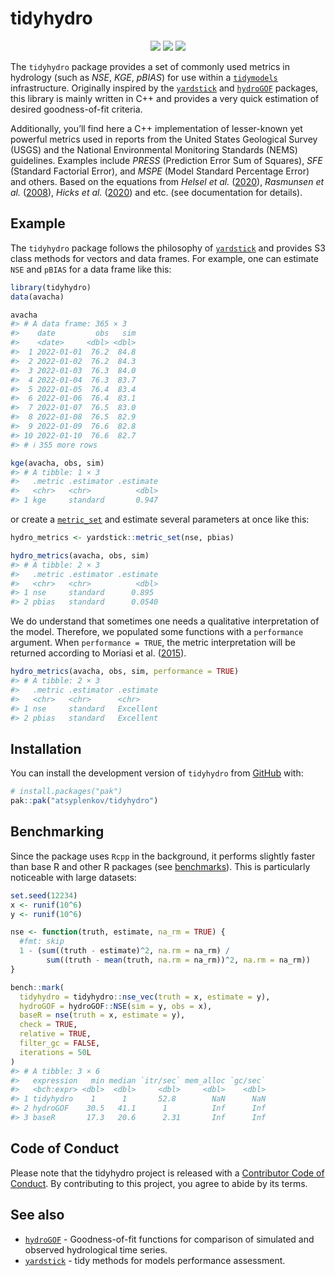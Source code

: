 
<!-- README.md is generated from README.Rmd. Please edit that file -->

# tidyhydro

<!-- badges: start -->
<p align="center">
<a href="https://github.com/atsyplenkov/tidyhydro/releases">
<img src="https://img.shields.io/github/v/release/atsyplenkov/tidyhydro?style=flat&labelColor=1C2C2E&color=198ce7&logo=GitHub&logoColor=white"></a>
<!-- <a href="https://cran.r-project.org/package=tidyhydro">
        <img src="https://img.shields.io/cran/v/tidyhydro?style=flat&labelColor=1C2C2E&color=198ce7&logo=R&logoColor=white"></a> -->
<a href="https://app.codecov.io/gh/atsyplenkov/tidyhydro">
<img src="https://img.shields.io/codecov/c/gh/atsyplenkov/tidyhydro?style=flat&labelColor=1C2C2E&color=256bc0&logo=Codecov&logoColor=white"></a>
<a href="https://github.com/atsyplenkov/tidyhydro/actions/workflows/check-r-pkg.yaml">
<img src="https://img.shields.io/github/actions/workflow/status/atsyplenkov/tidyhydro/check-r-pkg.yaml?style=flat&labelColor=1C2C2E&color=256bc0&logo=GitHub%20Actions&logoColor=white"></a>
</p>
<!-- badges: end -->

The `tidyhydro` package provides a set of commonly used metrics in
hydrology (such as *NSE*, *KGE*, *pBIAS*) for use within a
[`tidymodels`](https://www.tidymodels.org/) infrastructure. Originally
inspired by the
[`yardstick`](https://github.com/tidymodels/yardstick/tree/main) and
[`hydroGOF`](https://github.com/hzambran/hydroGOF) packages, this
library is mainly written in C++ and provides a very quick estimation of
desired goodness-of-fit criteria.

Additionally, you’ll find here a C++ implementation of lesser-known yet
powerful metrics used in reports from the United States Geological
Survey (USGS) and the National Environmental Monitoring Standards (NEMS)
guidelines. Examples include *PRESS* (Prediction Error Sum of Squares),
*SFE* (Standard Factorial Error), and *MSPE* (Model Standard Percentage
Error) and others. Based on the equations from *Helsel et al.*
([2020](https://pubs.usgs.gov/publication/tm4A3)), *Rasmunsen et al.*
([2008](https://pubs.usgs.gov/tm/tm3c4/)), *Hicks et al.*
([2020](https://www.nems.org.nz/documents/suspended-sediment)) and etc.
(see documentation for details).

## Example

The `tidyhydro` package follows the philosophy of
[`yardstick`](https://github.com/tidymodels/yardstick/tree/main) and
provides S3 class methods for vectors and data frames. For example, one
can estimate `NSE` and `pBIAS` for a data frame like this:

``` r
library(tidyhydro)
data(avacha)

avacha
#> # A data frame: 365 × 3
#>    date         obs   sim
#>    <date>     <dbl> <dbl>
#>  1 2022-01-01  76.2  84.8
#>  2 2022-01-02  76.2  84.3
#>  3 2022-01-03  76.3  84.0
#>  4 2022-01-04  76.3  83.7
#>  5 2022-01-05  76.4  83.4
#>  6 2022-01-06  76.4  83.1
#>  7 2022-01-07  76.5  83.0
#>  8 2022-01-08  76.5  82.9
#>  9 2022-01-09  76.6  82.8
#> 10 2022-01-10  76.6  82.7
#> # ℹ 355 more rows

kge(avacha, obs, sim)
#> # A tibble: 1 × 3
#>   .metric .estimator .estimate
#>   <chr>   <chr>          <dbl>
#> 1 kge     standard       0.947
```

or create a
[`metric_set`](https://yardstick.tidymodels.org/reference/metric_set.html)
and estimate several parameters at once like this:

``` r
hydro_metrics <- yardstick::metric_set(nse, pbias)

hydro_metrics(avacha, obs, sim)
#> # A tibble: 2 × 3
#>   .metric .estimator .estimate
#>   <chr>   <chr>          <dbl>
#> 1 nse     standard      0.895 
#> 2 pbias   standard      0.0540
```

We do understand that sometimes one needs a qualitative interpretation
of the model. Therefore, we populated some functions with a
`performance` argument. When `performance = TRUE`, the metric
interpretation will be returned according to Moriasi et
al. ([2015](https://elibrary.asabe.org/abstract.asp?aid=46548&t=3&dabs=Y&redir=&redirType=)).

``` r
hydro_metrics(avacha, obs, sim, performance = TRUE)
#> # A tibble: 2 × 3
#>   .metric .estimator .estimate
#>   <chr>   <chr>      <chr>    
#> 1 nse     standard   Excellent
#> 2 pbias   standard   Excellent
```

## Installation

You can install the development version of `tidyhydro` from
[GitHub](https://github.com/atsyplenkov/tidyhydro) with:

``` r
# install.packages("pak")
pak::pak("atsyplenkov/tidyhydro")
```

## Benchmarking

Since the package uses `Rcpp` in the background, it performs slightly
faster than base R and other R packages (see
[benchmarks](https://atsyplenkov.github.io/tidyhydro/articles/benchmarks.html)).
This is particularly noticeable with large datasets:

``` r
set.seed(12234)
x <- runif(10^6)
y <- runif(10^6)

nse <- function(truth, estimate, na_rm = TRUE) {
  #fmt: skip
  1 - (sum((truth - estimate)^2, na.rm = na_rm) /
        sum((truth - mean(truth, na.rm = na_rm))^2, na.rm = na_rm))
}

bench::mark(
  tidyhydro = tidyhydro::nse_vec(truth = x, estimate = y),
  hydroGOF = hydroGOF::NSE(sim = y, obs = x),
  baseR = nse(truth = x, estimate = y),
  check = TRUE,
  relative = TRUE,
  filter_gc = FALSE,
  iterations = 50L
)
#> # A tibble: 3 × 6
#>   expression   min median `itr/sec` mem_alloc `gc/sec`
#>   <bch:expr> <dbl>  <dbl>     <dbl>     <dbl>    <dbl>
#> 1 tidyhydro    1      1       52.8        NaN      NaN
#> 2 hydroGOF    30.5   41.1      1          Inf      Inf
#> 3 baseR       17.3   20.6      2.31       Inf      Inf
```

## Code of Conduct

Please note that the tidyhydro project is released with a [Contributor
Code of
Conduct](https://atsyplenkov.github.io/tidyhydro/CODE_OF_CONDUCT.html).
By contributing to this project, you agree to abide by its terms.

## See also

-   [`hydroGOF`](https://github.com/hzambran/hydroGOF) - Goodness-of-fit
    functions for comparison of simulated and observed hydrological time
    series.
-   [`yardstick`](https://github.com/tidymodels/yardstick/tree/main) -
    tidy methods for models performance assessment.
